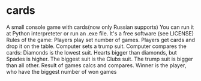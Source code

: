 # cards
A small console game with cards(now only Russian supports)
You can run it at Python interpreteter or run an .exe file.
It's a free software (see LICENSE)
Rules of the game:
Players play set number of games.
Players get cards and drop it on the table.
Computer sets a trump suit.
Computer compares the cards:
Diamonds is the lowest suit.
Hearts bigger than diamonds,
but Spades is higher.
The biggest suit is the Clubs suit.
The trump suit is bigger than all other.
Result of games calcs and compares.
Winner is the player, who have the biggest number of won games
